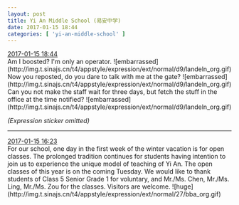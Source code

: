 ```yaml
---
layout: post
title: Yi An Middle School (易安中学)
date: 2017-01-15 18:44
categories: [ 'yi-an-middle-school' ]
---
```


<div class="weibo-info">
  <a href="http://weibo.com/6074218720/EqXx2qiLY">2017-01-15 18:44</a>
</div>
Am I boosted? I'm only an operator. ![embarrassed](http://img.t.sinajs.cn/t4/appstyle/expression/ext/normal/d9/landeln_org.gif) Now you reposted, do you dare to talk with me at the gate? ![embarrassed](http://img.t.sinajs.cn/t4/appstyle/expression/ext/normal/d9/landeln_org.gif) Can you not make the staff wait for three days, but fetch the stuff in the office at the time notified? ![embarrassed](http://img.t.sinajs.cn/t4/appstyle/expression/ext/normal/d9/landeln_org.gif)

<!-- more -->

*(Expression sticker omitted)*

---

<div class="weibo-info">
  <a href="http://weibo.com/6074218720/EqWBMDOSo">2017-01-15 16:23</a>
</div>
For our school, one day in the first week of the winter vacation is for open classes. The prolonged tradition continues for students having intention to join us to experience the unique model of teaching of Yi An. The open classes of this year is on the coming Tuesday. We would like to thank students of Class 5 Senior Grade 1 for voluntary, and Mr./Ms. Chen, Mr./Ms. Ling, Mr./Ms. Zou for the classes. Visitors are welcome. ![huge](http://img.t.sinajs.cn/t4/appstyle/expression/ext/normal/27/bba_org.gif)
